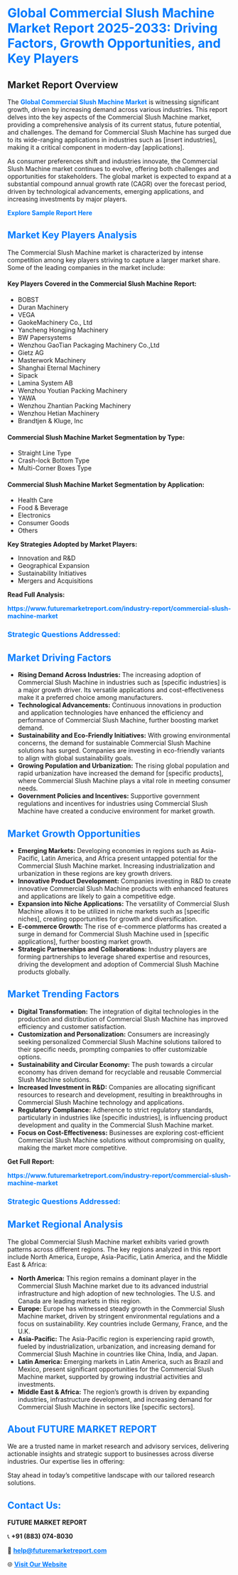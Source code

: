 <h1 style="color: #007BFF;">Global Commercial Slush Machine Market Report 2025-2033: Driving Factors, Growth Opportunities, and Key Players</h1>

<section id="overview">
<h2>Market Report Overview</h2>
<p>The <a href="https://www.futuremarketreport.com/industry-report/commercial-slush-machine-market" style="color: #007BFF; text-decoration: none;"><strong>Global Commercial Slush Machine Market</strong></a> is witnessing significant growth, driven by increasing demand across various industries. This report delves into the key aspects of the Commercial Slush Machine market, providing a comprehensive analysis of its current status, future potential, and challenges. The demand for Commercial Slush Machine has surged due to its wide-ranging applications in industries such as [insert industries], making it a critical component in modern-day [applications].</p>
<p>As consumer preferences shift and industries innovate, the Commercial Slush Machine market continues to evolve, offering both challenges and opportunities for stakeholders. The global market is expected to expand at a substantial compound annual growth rate (CAGR) over the forecast period, driven by technological advancements, emerging applications, and increasing investments by major players.</p>
</section>

<section id="overview">
<p><a href="https://www.futuremarketreport.com/request-sample/reportId=37853" style="color: #007BFF; text-decoration: none;"><strong>Explore Sample Report Here</strong></a></p>
</section>

<section id="key-players">
<h2 style="color: #007BFF;">Market Key Players Analysis</h2>
<p>The Commercial Slush Machine market is characterized by intense competition among key players striving to capture a larger market share. Some of the leading companies in the market include:</p>
<h4>Key Players Covered in the Commercial Slush Machine Report:</h4>
<ul><li>BOBST</li><li>Duran Machinery</li><li>VEGA</li><li>GaokeMachinery Co., Ltd</li><li>Yancheng Hongjing Machinery</li><li>BW Papersystems</li><li>Wenzhou GaoTian Packaging Machinery Co.,Ltd</li><li>Gietz AG</li><li>Masterwork Machinery</li><li>Shanghai Eternal Machinery</li><li>Sipack</li><li>Lamina System AB</li><li>Wenzhou Youtian Packing Machinery</li><li>YAWA</li><li>Wenzhou Zhantian Packing Machinery</li><li>Wenzhou Hetian Machinery</li><li>Brandtjen &amp; Kluge, Inc</li></ul>
<h4>Commercial Slush Machine Market Segmentation by Type:</h4>
<ul><li>Straight Line Type</li><li>Crash-lock Bottom Type</li><li>Multi-Corner Boxes Type</li></ul>

<h4>Commercial Slush Machine Market Segmentation by Application:</h4>
<ul><li>Health Care</li><li>Food &amp; Beverage</li><li>Electronics</li><li>Consumer Goods</li><li>Others</li></ul>
<p><strong>Key Strategies Adopted by Market Players:</strong></p>
<ul>
<li>Innovation and R&D</li>
<li>Geographical Expansion</li>
<li>Sustainability Initiatives</li>
<li>Mergers and Acquisitions</li>
</ul>
</section>

<section>
<p><strong>Read Full Analysis: </strong></p><a href="https://www.futuremarketreport.com/industry-report/commercial-slush-machine-market" style="color: #007BFF; text-decoration: none;"><strong>https://www.futuremarketreport.com/industry-report/commercial-slush-machine-market</strong></a>
<h3 style="color: #007BFF;">Strategic Questions Addressed:</h3>
</section>

<section id="driving-factors">
<h2 style="color: #007BFF;">Market Driving Factors</h2>
<ul>
<li><strong>Rising Demand Across Industries:</strong> The increasing adoption of Commercial Slush Machine in industries such as [specific industries] is a major growth driver. Its versatile applications and cost-effectiveness make it a preferred choice among manufacturers.</li>
<li><strong>Technological Advancements:</strong> Continuous innovations in production and application technologies have enhanced the efficiency and performance of Commercial Slush Machine, further boosting market demand.</li>
<li><strong>Sustainability and Eco-Friendly Initiatives:</strong> With growing environmental concerns, the demand for sustainable Commercial Slush Machine solutions has surged. Companies are investing in eco-friendly variants to align with global sustainability goals.</li>
<li><strong>Growing Population and Urbanization:</strong> The rising global population and rapid urbanization have increased the demand for [specific products], where Commercial Slush Machine plays a vital role in meeting consumer needs.</li>
<li><strong>Government Policies and Incentives:</strong> Supportive government regulations and incentives for industries using Commercial Slush Machine have created a conducive environment for market growth.</li>
</ul>
</section>

<section id="growth-opportunities">
<h2 style="color: #007BFF;">Market Growth Opportunities</h2>
<ul>
<li><strong>Emerging Markets:</strong> Developing economies in regions such as Asia-Pacific, Latin America, and Africa present untapped potential for the Commercial Slush Machine market. Increasing industrialization and urbanization in these regions are key growth drivers.</li>
<li><strong>Innovative Product Development:</strong> Companies investing in R&D to create innovative Commercial Slush Machine products with enhanced features and applications are likely to gain a competitive edge.</li>
<li><strong>Expansion into Niche Applications:</strong> The versatility of Commercial Slush Machine allows it to be utilized in niche markets such as [specific niches], creating opportunities for growth and diversification.</li>
<li><strong>E-commerce Growth:</strong> The rise of e-commerce platforms has created a surge in demand for Commercial Slush Machine used in [specific applications], further boosting market growth.</li>
<li><strong>Strategic Partnerships and Collaborations:</strong> Industry players are forming partnerships to leverage shared expertise and resources, driving the development and adoption of Commercial Slush Machine products globally.</li>
</ul>
</section>

<section id="trending-factors">
<h2 style="color: #007BFF;">Market Trending Factors</h2>
<ul>
<li><strong>Digital Transformation:</strong> The integration of digital technologies in the production and distribution of Commercial Slush Machine has improved efficiency and customer satisfaction.</li>
<li><strong>Customization and Personalization:</strong> Consumers are increasingly seeking personalized Commercial Slush Machine solutions tailored to their specific needs, prompting companies to offer customizable options.</li>
<li><strong>Sustainability and Circular Economy:</strong> The push towards a circular economy has driven demand for recyclable and reusable Commercial Slush Machine solutions.</li>
<li><strong>Increased Investment in R&D:</strong> Companies are allocating significant resources to research and development, resulting in breakthroughs in Commercial Slush Machine technology and applications.</li>
<li><strong>Regulatory Compliance:</strong> Adherence to strict regulatory standards, particularly in industries like [specific industries], is influencing product development and quality in the Commercial Slush Machine market.</li>
<li><strong>Focus on Cost-Effectiveness:</strong> Businesses are exploring cost-efficient Commercial Slush Machine solutions without compromising on quality, making the market more competitive.</li>
</ul>
</section>

<section>
<p><strong>Get Full Report: </strong></p><a href="https://www.futuremarketreport.com/industry-report/commercial-slush-machine-market" style="color: #007BFF; text-decoration: none;"><strong>https://www.futuremarketreport.com/industry-report/commercial-slush-machine-market</strong></a>
<h3 style="color: #007BFF;">Strategic Questions Addressed:</h3>
</section>


<section id="regional-analysis">
<h2 style="color: #007BFF;">Market Regional Analysis</h2>
<p>The global Commercial Slush Machine market exhibits varied growth patterns across different regions. The key regions analyzed in this report include North America, Europe, Asia-Pacific, Latin America, and the Middle East & Africa:</p>
<ul>
<li><strong>North America:</strong> This region remains a dominant player in the Commercial Slush Machine market due to its advanced industrial infrastructure and high adoption of new technologies. The U.S. and Canada are leading markets in this region.</li>
<li><strong>Europe:</strong> Europe has witnessed steady growth in the Commercial Slush Machine market, driven by stringent environmental regulations and a focus on sustainability. Key countries include Germany, France, and the U.K.</li>
<li><strong>Asia-Pacific:</strong> The Asia-Pacific region is experiencing rapid growth, fueled by industrialization, urbanization, and increasing demand for Commercial Slush Machine in countries like China, India, and Japan.</li>
<li><strong>Latin America:</strong> Emerging markets in Latin America, such as Brazil and Mexico, present significant opportunities for the Commercial Slush Machine market, supported by growing industrial activities and investments.</li>
<li><strong>Middle East & Africa:</strong> The region’s growth is driven by expanding industries, infrastructure development, and increasing demand for Commercial Slush Machine in sectors like [specific sectors].</li>
</ul>
</section>

<footer>
<h2 style="color: #007BFF;">About FUTURE MARKET REPORT</h2>
<p>We are a trusted name in market research and advisory services, delivering actionable insights and strategic support to businesses across diverse industries. Our expertise lies in offering:</p>

<p>Stay ahead in today’s competitive landscape with our tailored research solutions.</p>

<h2 style="color: #007BFF;">Contact Us:</h2>
<p><strong>FUTURE MARKET REPORT</strong></p>
<p>📞 <strong>+91 (883) 074-8030</strong></p>
<p>📧 <strong><a href="mailto:help@futuremarketreport.com" style="color: #007BFF;">help@futuremarketreport.com</a></strong></p>
<p>🌐 <strong><a href="https://www.futuremarketreport.com/" style="color: #007BFF;">Visit Our Website</a></strong></p>
</footer>